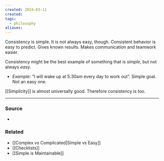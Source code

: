 ```yaml
---
created: 2024-03-11
created:
tags:
  - philosophy
aliases:
---
```

Consistency is simple. It is not always easy, though. Consistent behavior is easy to predict. Gives known results. Makes communication and teamwork easier. 

Consistency might be the best example of something that is *simple*, but not always *easy*.
- *Example*: “I will wake up at 5:30am every day to work out”. Simple goal. Not an easy one.

[[Simplicity]] is almost universally good. Therefore consistency is too.
****
### Source
- 
### Related
- [[Complex vs Complicated|Simple vs Easy]]
- [[Checklists]]
- [[Simple is Maintainable]]